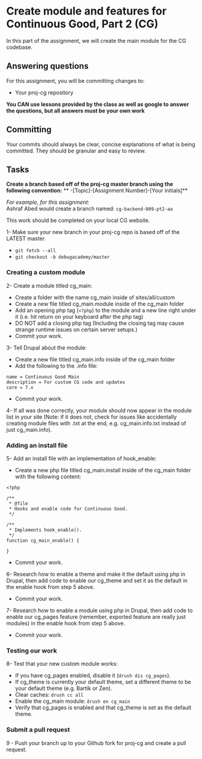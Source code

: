 # Create module and features for Continuous Good, Part 2 (CG)
In this part of the assignment, we will create the main module for the CG codebase.

## Answering questions
For this assignment, you will be committing changes to:
- Your proj-cg repository

**You CAN use lessons provided by the class as well as google to answer the questions, but all answers must be your own work**

## Committing
Your commits should always be clear, concise explanations of what is being committed. They should be granular and easy to review.

## Tasks
**Create a branch based off of the proj-cg master branch using the following convention:**
** -[Topic]-[Assignment Number]-[Your initials]**

*For example, for this assignment:*  
Ashraf Abed would create a branch named: ```cg-backend-009-pt2-aa```

This work should be completed on your local CG website.  

1- Make sure your new branch in your proj-cg repo is based off of the LATEST master.
  - `git fetch --all`
  - `git checkout -b debugacademy/master`

### Creating a custom module
2- Create a module titled cg_main:
  - Create a folder with the name cg_main inside of sites/all/custom
  - Create a new file titled cg_main.module inside of the cg_main folder
  - Add an opening php tag (`<?php`) to the module and a new line right under it (i.e. hit return on your keyboard after the php tag)
  - DO NOT add a closing php tag (Including the closing tag may cause strange runtime issues on certain server setups.)
  - Commit your work.

3- Tell Drupal about the module:
  - Create a new file titled cg_main.info inside of the cg_main folder
  - Add the following to the .info file:

  ```
  name = Continuous Good Main
  description = For custom CG code and updates
  core = 7.x
  ```
  - Commit your work.

4- If all was done correctly, your module should now appear in the module list in your site (Note: if it does not, check for issues like accidentally creating module files with .txt at the end, e.g. cg_main.info.txt instead of just cg_main.info).

### Adding an install file
5- Add an install file with an implementation of hook_enable:
  - Create a new php file titled cg_main.install inside of the cg_main folder with the following content:

  ```
  <?php

  /**
   * @file
   * Hooks and enable code for Continuous Good.
   */

  /**
   * Implements hook_enable().
   */
  function cg_main_enable() {

  }

  ```
  - Commit your work.

6- Research how to enable a theme and make it the default using php in Drupal, then add code to enable our cg_theme and set it as the default in the enable hook from step 5 above.
  - Commit your work.

7- Research how to enable a module using php in Drupal, then add code to enable our cg_pages feature (remember, exported feature are really just modules) in the enable hook from step 5 above.
  - Commit your work.

### Testing our work
8- Test that your new custom module works:
  - If you have cg_pages enabled, disable it (`drush dis cg_pages`).
  - If cg_theme is currently your default theme, set a different theme to be your default theme (e.g. Bartik or Zen).
  - Clear caches: `drush cc all`
  - Enable the cg_main module: `drush en cg_main`
  - Verify that cg_pages is enabled and that cg_theme is set as the default theme.

### Submit a pull request
9 - Push your branch up to your Github fork for proj-cg and create a pull request.
